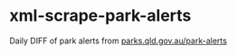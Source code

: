# xml-scrape-park-alerts
Daily DIFF of park alerts from [parks.qld.gov.au/park-alerts](https://parks.qld.gov.au/park-alerts/)
